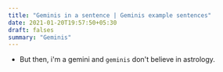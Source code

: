 ```yaml
---
title: "Geminis in a sentence | Geminis example sentences"
date: 2021-01-20T19:57:50+05:30
draft: falses
summary: "Geminis"
---
```

- But then, i'm a gemini and `geminis` don't believe in astrology.
                 
